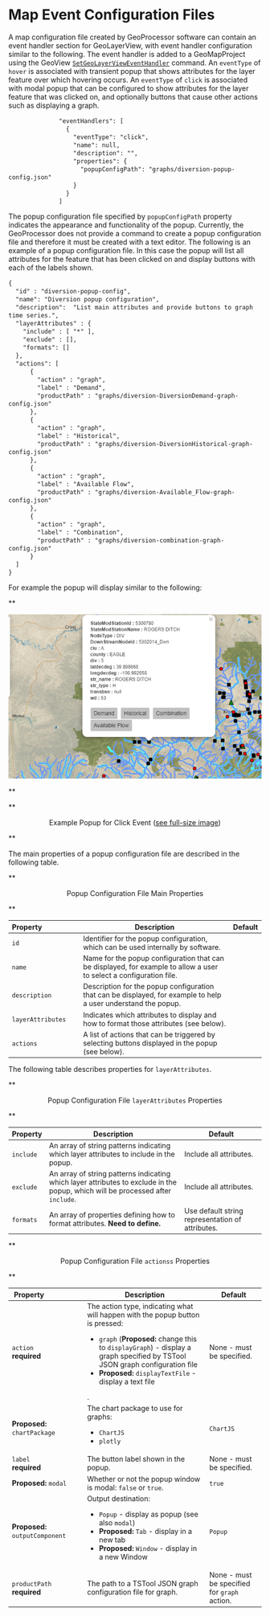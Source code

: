 # Map Event Configuration Files #

A map configuration file created by GeoProcessor software
can contain an event handler section for GeoLayerView,
with event handler configuration similar to the following.
The event handler is added to a GeoMapProject using the GeoView
[`SetGeoLayerViewEventHandler`](http://software.openwaterfoundation.org/geoprocessor/latest/doc-user/command-ref/SetGeoLayerViewEventHandler/SetGeoLayerViewEventHandler/) command.
An `eventType` of `hover` is associated with transient popup that shows attributes for the layer feature over which hovering occurs.
An `eventType` of `click` is associated with modal popup that can be configured to show attributes for the layer feature
that was clicked on, and optionally buttons that cause other actions such as displaying a graph.

```
              "eventHandlers": [
                {
                  "eventType": "click",
                  "name": null,
                  "description": "",
                  "properties": {
                    "popupConfigPath": "graphs/diversion-popup-config.json"
                  }
                }
              ]
```

The popup configuration file specified by `popupConfigPath` property
indicates the appearance and functionality of the popup.
Currently, the GeoProcessor does not provide a command to create a popup configuration file
and therefore it must be created with a text editor.
The following is an example of a popup configuration file.
In this case the popup will list all attributes for the feature that has been
clicked on and display buttons with each of the labels shown.

```
{
  "id" : "diversion-popup-config",
  "name": "Diversion popup configuration",
  "description":  "List main attributes and provide buttons to graph time series.",
  "layerAttributes" : {
    "include" : [ "*" ],
    "exclude" : [],
    "formats": []
  },
  "actions": [
      {
        "action" : "graph",
        "label" : "Demand",
        "productPath" : "graphs/diversion-DiversionDemand-graph-config.json"
      },
      {
        "action" : "graph",
        "label" : "Historical",
        "productPath" : "graphs/diversion-DiversionHistorical-graph-config.json"
      },
      {
        "action" : "graph",
        "label" : "Available Flow",
        "productPath" : "graphs/diversion-Available_Flow-graph-config.json"
      },
      {
        "action" : "graph",
        "label" : "Combination",
        "productPath" : "graphs/diversion-combination-graph-config.json"
      }
  ]
}
```

For example the popup will display similar to the following:

**<p style="text-align: center;">
![click-popup](images/click-popup.png)
</p>**

**<p style="text-align: center;">
Example Popup for Click Event (<a href="../images/click-popup.png">see full-size image</a>)
</p>**

The main properties of a popup configuration file are described in the following table.

**<p style="text-align: center;">
Popup Configuration File Main Properties
</p>**

| **Property**&nbsp;&nbsp;&nbsp;&nbsp;&nbsp;&nbsp;&nbsp;&nbsp;&nbsp;&nbsp;&nbsp;&nbsp;&nbsp;&nbsp;&nbsp;&nbsp;&nbsp;&nbsp; | **Description** | **Default** |
| -- | -- | -- |
| `id` | Identifier for the popup configuration, which can be used internally by software. | |
| `name` | Name for the popup configuration that can be displayed, for example to allow a user to select a configuration file. | |
| `description` | Description for the popup configuration that can be displayed, for example to help a user understand the popup. | |
| `layerAttributes` | Indicates which attributes to display and how to format those attributes (see below). | |
| `actions` | A list of actions that can be triggered by selecting buttons displayed in the popup (see below). | |

The following table describes properties for `layerAttributes`.

**<p style="text-align: center;">
Popup Configuration File `layerAttributes` Properties
</p>**

| **Property** | **Description** | **Default** |
| -- | -- | -- |
| `include` | An array of string patterns indicating which layer attributes to include in the popup. | Include all attributes. |
| `exclude` | An array of string patterns indicating which layer attributes to exclude in the popup, which will be processed after `include`. | Include all attributes. |
| `formats` | An array of properties defining how to format attributes.  **Need to define.** | Use default string representation of attributes. |

**<p style="text-align: center;">
Popup Configuration File `actionss` Properties
</p>**

| **Property**&nbsp;&nbsp;&nbsp;&nbsp;&nbsp;&nbsp;&nbsp;&nbsp;&nbsp;&nbsp;&nbsp;&nbsp;&nbsp;&nbsp;&nbsp;&nbsp;&nbsp;&nbsp; | **Description** | **Default** |
| -- | -- | -- |
| `action`<br>**required**</br> | The action type, indicating what will happen with the popup button is pressed:<ul><li>`graph` (**Proposed:** change this to `displayGraph`) - display a graph specified by TSTool JSON graph configuration file</li><li>**Proposed:** `displayTextFile` - display a text file</li></ul>. | None - must be specified. |
| **Proposed:** `chartPackage` | The chart package to use for graphs:<ul><li>`ChartJS`</li><li>`plotly`</li></ul> | `ChartJS` |
| `label`<br>**required**</br> | The button label shown in the popup. | None - must be specified. |
| **Proposed:** `modal` | Whether or not the popup window is modal: `false` or `true`. | `true` |
| **Proposed:** `outputComponent` | Output destination:<ul><li>`Popup` - display as popup (see also `modal`)</li><li>**Proposed:** `Tab` - display in a new tab</li><li>**Proposed:** `Window` - display in a new Window</li></ul> | `Popup` |
| `productPath`<br>**required**</br> | The path to a TSTool JSON graph configuration file for graph. | None - must be specified for `graph` action. |
